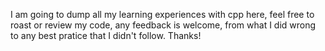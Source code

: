 I am going to dump all my learning experiences with cpp here, feel free to roast or review my code,
any feedback is welcome, from what I did wrong to any best pratice that I didn't follow. Thanks!
